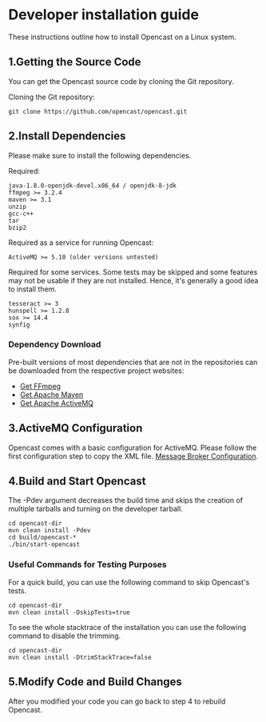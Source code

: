Developer installation guide
===========================

These instructions outline how to install Opencast on a Linux system.


1.Getting the Source Code
--------------------

You can get the Opencast source code by cloning the Git
repository.

Cloning the Git repository:

    git clone https://github.com/opencast/opencast.git

2.Install Dependencies
--------------------

Please make sure to install the following dependencies.

Required:

    java-1.8.0-openjdk-devel.x86_64 / openjdk-8-jdk
    ffmpeg >= 3.2.4
    maven >= 3.1
    unzip
    gcc-c++
    tar
    bzip2

Required as a service for running Opencast:

    ActiveMQ >= 5.10 (older versions untested)

Required for some services. Some tests may be skipped and some features
may not be usable if they are not installed. Hence, it's generally a good idea to
install them.

    tesseract >= 3
    hunspell >= 1.2.8
    sox >= 14.4
    synfig

### Dependency Download

Pre-built versions of most dependencies that are not in the repositories can be downloaded from the respective project
websites:

* [Get FFmpeg](http://ffmpeg.org/download.html)
* [Get Apache Maven](https://maven.apache.org/download.cgi)
* [Get Apache ActiveMQ](http://activemq.apache.org/download.html)

3.ActiveMQ Configuration
--------------------

Opencast comes with a basic configuration for ActiveMQ. Please follow the first
configuration step to copy the XML file. [Message Broker Configuration](https://docs.opencast.org/develop/admin/configuration/message-broker/).

4.Build and Start Opencast
--------------------

The -Pdev argument decreases the build time and skips the creation of multiple
tarballs and turning on the developer tarball.

    cd opencast-dir
    mvn clean install -Pdev
    cd build/opencast-*
    ./bin/start-opencast

### Useful Commands for Testing Purposes

For a quick build, you can use the following command to skip Opencast's tests.

    cd opencast-dir
    mvn clean install -DskipTests=true

To see the whole stacktrace of the installation you can use the following command
to disable the trimming.

    cd opencast-dir
    mvn clean install -DtrimStackTrace=false

5.Modify Code and Build Changes
--------------------
After you modified your code you can go back to step 4 to rebuild Opencast.
